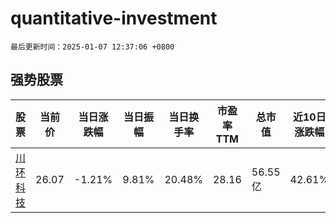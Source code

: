# quantitative-investment

`最后更新时间：2025-01-07 12:37:06 +0800`

## 强势股票

|股票|当前价|当日涨跌幅|当日振幅|当日换手率|市盈率TTM|总市值|近10日涨跌幅|
|----|----|----|----|----|----|----|----|
|[川环科技](https://xueqiu.com/S/SZ300547)|26.07|-1.21%|9.81%|20.48%|28.16|56.55亿|42.61%|
